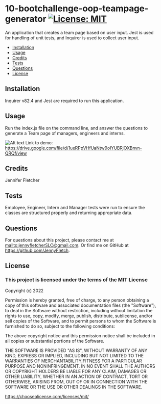 
# 10-bootchallenge-oop-teampage-generator [![License: MIT](https://img.shields.io/badge/License-MIT-yellow.svg)](https://opensource.org/licenses/MIT)

An application that creates a team page based on user input. Jest is used for handling of unit tests, and Inquirer is used to collect user input.

* [Installation](#installation)
* [Usage](#usage)
* [Credits](#credits)
* [Tests](#tests)
* [Questions](#questions)
* [License](#license)

## Installation
  
Inquirer v82.4 and Jest are required to run this application.

## Usage
  
Run the index.js file on the command line, and answer the questions to generate a Team page of managers, engineers and interns.

![Alt text](./assets/images/screenshot.png?raw=true "Screenshot of the Team Page generated by the application")
Link to demo: https://drive.google.com/file/d/1ueRPpVHfUaNtw9oIYUBRjOXBnvn-QRQf/view

## Credits
  
Jennifer Fletcher

## Tests
  
Employee, Engineer, Intern and Manager tests were run to ensure the classes are structured properly and returning appropriate data.

## Questions
  
For questions about this project, please contact me at <mailto:jennyfletcherSLC@gmail.com>. Or find me on GitHub at <https://github.com/JennyFletch>.

## License
  
### This project is licensed under the terms of the **MIT License**

Copyright (c) 2022

Permission is hereby granted, free of charge, to any person obtaining a copy of this software and associated documentation files (the "Software"), to deal in the Software without restriction, including without limitation the rights to use, copy, modify, merge, publish, distribute, sublicense, and/or sell copies of the Software, and to permit persons to whom the Software is furnished to do so, subject to the following conditions:

The above copyright notice and this permission notice shall be included in all copies or substantial portions of the Software.

THE SOFTWARE IS PROVIDED "AS IS", WITHOUT WARRANTY OF ANY KIND, EXPRESS OR IMPLIED, INCLUDING BUT NOT LIMITED TO THE WARRANTIES OF MERCHANTABILITY,FITNESS FOR A PARTICULAR PURPOSE AND NONINFRINGEMENT. IN NO EVENT SHALL THE AUTHORS OR COPYRIGHT HOLDERS BE LIABLE FOR ANY CLAIM, DAMAGES OR OTHER LIABILITY, WHETHER IN AN ACTION OF CONTRACT, TORT OR OTHERWISE, ARISING FROM, OUT OF OR IN CONNECTION WITH THE SOFTWARE OR THE USE OR OTHER DEALINGS IN THE SOFTWARE.

<https://choosealicense.com/licenses/mit/>
